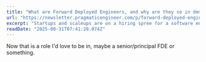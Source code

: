 ```yaml
---
title: "What are Forward Deployed Engineers, and why are they so in demand?"
url: "https://newsletter.pragmaticengineer.com/p/forward-deployed-engineers"
excerpt: "Startups and scaleups are on a hiring spree for a software engineering role pioneered by Palantir. A deepdive into this role, and why FDEs are so popular in 2025"
readDate: "2025-08-31T07:41:28.074Z"
---
```


Now that is a role I'd love to be in, maybe a senior/principal FDE or something.
